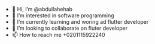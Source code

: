 - 👋 Hi, I’m @abdullahehab
- 👀 I’m interested in software programming
- 🌱 I’m currently learning and woring ad flutter developer
- 💞️ I’m looking to collaborate on fluter developer
- 📫 How to reach me +0201115922240


